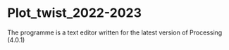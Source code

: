 # Plot_twist_2022-2023
The programme is a text editor written for the latest version of Processing (4.0.1)

